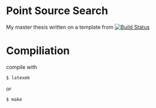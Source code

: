 # Point Source Search

My master thesis written on a template from [![Build Status](https://travis-ci.org/MaxNoe/tudothesis.svg?branch=master)](https://travis-ci.org/MaxNoe/tudothesis)


# Compiliation

compile with
```
$ latexmk
```

or
```
$ make
```
